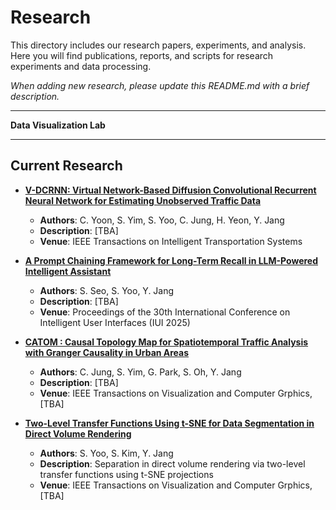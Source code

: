 # Research

This directory includes our research papers, experiments, and analysis. Here you will find publications, reports, and scripts for research experiments and data processing.

_When adding new research, please update this README.md with a brief description._

---

**Data Visualization Lab**

---

## Current Research
- [**V-DCRNN: Virtual Network-Based Diffusion Convolutional Recurrent Neural Network for Estimating Unobserved Traffic Data**](./AI/V-DCRNN)
  - **Authors**: C. Yoon, S. Yim, S. Yoo, C. Jung, H. Yeon, Y. Jang
  - **Description**: [TBA]
  - **Venue**: IEEE Transactions on Intelligent Transportation Systems

- [**A Prompt Chaining Framework for Long-Term Recall in LLM-Powered Intelligent Assistant**](./AI/Prompt%20Chaining%20for%20Long-Term%20Recall)
  - **Authors**: S. Seo, S. Yoo, Y. Jang
  - **Description**: [TBA]
  - **Venue**: Proceedings of the 30th International Conference on Intelligent User Interfaces (IUI 2025)
 
- [**CATOM : Causal Topology Map for Spatiotemporal Traffic Analysis with Granger Causality in Urban Areas**](./Visual%20Analytics/CATOM/)
  - **Authors**: C. Jung, S. Yim, G. Park, S. Oh, Y. Jang
  - **Description**: [TBA]
  - **Venue**: IEEE Transactions on Visualization and Computer Grphics, [TBA]

- [**Two-Level Transfer Functions Using t-SNE for Data Segmentation in Direct Volume Rendering**](./Volume%20Rendering/Two-level%20TF/)
  - **Authors**: S. Yoo, S. Kim, Y. Jang
  - **Description**: Separation in direct volume rendering via two-level transfer functions using t-SNE projections
  - **Venue**: IEEE Transactions on Visualization and Computer Grphics, [TBA]

